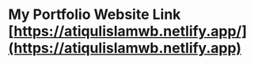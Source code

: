 # My Portfolio Website Link [https://atiqulislamwb.netlify.app/](https://atiqulislamwb.netlify.app)

